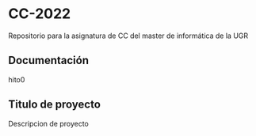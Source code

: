 # CC-2022
Repositorio para la asignatura de CC del master de informática de la UGR
## Documentación 
hito0
## Titulo de proyecto
Descripcion de proyecto
